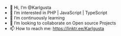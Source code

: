 - 👋 Hi, I’m @Karlgusta
- 👀 I’m interested in  PHP | JavaScript | TypeScript
- 🌱 I’m continuously learning 
- 💞️ I’m looking to collaborate on Open source Projects
- 📫 How to reach me: https://linktr.ee/Karlgusta
<!---
KarlGusta/KarlGusta is a ✨ special ✨ repository because its `README.md` (this file) appears on your GitHub profile.
You can click the Preview link to take a look at your changes.
--->
